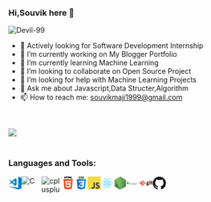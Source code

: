 ### Hi,Souvik here 👋
<p align="left"> <img src="https://komarev.com/ghpvc/?username=Devil-99&label=Profile%20views&color=0e75b6&style=flat" alt="Devil-99" /> </p>

- 👀 Actively looking for Software Development Internship
- 🔭 I’m currently working on My Blogger Portfolio
- 🌱 I’m currently learning Machine Learning
- 👯 I’m looking to collaborate on Open Source Project
- 🤔 I’m looking for help with Machine Learning Projects
- 💬 Ask me about Javascript,Data Structer,Algorithm
- 📫 How to reach me: souvikmaji1999@gmail.com
<br/>
<br/>

<img src="https://github-readme-stats.vercel.app/api?username=Devil-99&&show_icons=true&title_color=ffffff&icon_color=bb2acf&text_color=daf7dc&bg_color=151515">

<br/>
<br/>

### Languages and Tools:

<img align="left" alt="Visual Studio Code" width="26px" src="https://raw.githubusercontent.com/github/explore/80688e429a7d4ef2fca1e82350fe8e3517d3494d/topics/visual-studio-code/visual-studio-code.png" />
<img align="left" alt="C" src="https://devicons.github.io/devicon/devicon.git/icons/c/c-original.svg" alt="c" width="40" height="40"/>
<img align="left" alt="cplusplus"  src="https://devicons.github.io/devicon/devicon.git/icons/cplusplus/cplusplus-original.svg" width="40" height="40">
<img align="left" alt="HTML5" width="26px" src="https://raw.githubusercontent.com/github/explore/80688e429a7d4ef2fca1e82350fe8e3517d3494d/topics/html/html.png" />
<img align="left" alt="CSS3" width="26px" src="https://raw.githubusercontent.com/github/explore/80688e429a7d4ef2fca1e82350fe8e3517d3494d/topics/css/css.png" />
<img align="left" alt="JavaScript" width="26px" src="https://raw.githubusercontent.com/github/explore/80688e429a7d4ef2fca1e82350fe8e3517d3494d/topics/javascript/javascript.png" />
<img align="left" alt="React" width="26px" src="https://raw.githubusercontent.com/github/explore/80688e429a7d4ef2fca1e82350fe8e3517d3494d/topics/react/react.png" />
<img align="left" alt="Node.js" width="26px" src="https://raw.githubusercontent.com/github/explore/80688e429a7d4ef2fca1e82350fe8e3517d3494d/topics/nodejs/nodejs.png" />
<img align="left" alt="MongoDB" width="26px" src="https://raw.githubusercontent.com/github/explore/80688e429a7d4ef2fca1e82350fe8e3517d3494d/topics/mongodb/mongodb.png" />
<img align="left" alt="Git" width="26px" src="https://raw.githubusercontent.com/github/explore/80688e429a7d4ef2fca1e82350fe8e3517d3494d/topics/git/git.png" />
<img align="left" alt="GitHub" width="26px" src="https://raw.githubusercontent.com/github/explore/78df643247d429f6cc873026c0622819ad797942/topics/github/github.png" />
